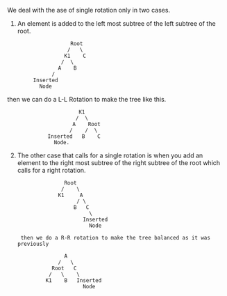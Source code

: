 We deal with the ase of single rotation only in two cases. 

1) An element is added to the left most subtree of the left subtree of the root. 
		          
                        Root
                       /   \
                      K1    C
                     /  \            
                    A    B
                  /
            Inserted 
              Node
    

then we can do a L-L Rotation to make the tree like this. 
  
                           K1     
                          /  \
                         A    Root
                        /    /  \
                 Inserted   B    C
                   Node. 


2) The other case that calls for a single rotation is when you add an element to the right most subtree of the right subtree of the root which calls for a right rotation. 

                      Root
                     /    \
                    K1     A
                          / \
                         B   C
                              \
                            Inserted
                              Node

        then we do a R-R rotation to make the tree balanced as it was previously

                      A
                    /   \
                  Root   C
                 /   \    \
                K1    B   Inserted 
                            Node

        
